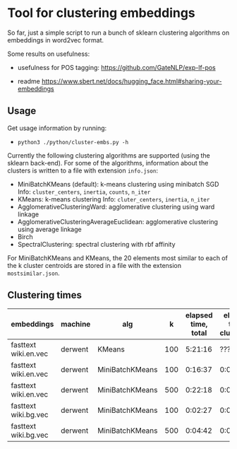 # Tool for clustering embeddings

So far, just a simple script to run a bunch of sklearn clustering algorithms
on embeddings in word2vec format.

Some results on usefulness:
* usefulness for POS tagging: https://github.com/GateNLP/exp-lf-pos

* readme https://www.sbert.net/docs/hugging_face.html#sharing-your-embeddings

## Usage

Get usage information by running:
* `python3 ./python/cluster-embs.py -h`

Currently the following clustering algorithms are supported (using the sklearn back-end). For 
some of the algorithms, information about the clusters is written to a file with extension `info.json`:
* MiniBatchKMeans (default): k-means clustering using minibatch SGD
  Info: `cluster_centers`, `inertia`, `counts`, `n_iter`
* KMeans: k-means clustering
  Info: `cluter_centers`, `inertia`, `n_iter`
* AgglomerativeClusteringWard: agglomerative clustering using ward linkage
* AgglomerativeClusteringAverageEuclidean: agglomerative clustering using average linkage 
* Birch
* SpectralClustering: spectral clustering with rbf affinity 

For MiniBatchKMeans and KMeans, the 20 elements most similar to each of the k cluster centroids 
are stored in a file with the extension `mostsimilar.json`.

## Clustering times

| embeddings | machine | alg | k | elapsed time, total | elapsed time, clustering | 
|------------|---------|-----|---|-------------|----|
| fasttext wiki.en.vec | derwent | KMeans | 100 | 5:21:16 | ??? |
| fasttext wiki.en.vec | derwent | MiniBatchKMeans | 100 |  0:16:37 | 0:00:38 |
| fasttext wiki.en.vec | derwent | MiniBatchKMeans | 500 |  0:22:18 | 0:02:22 |
| fasttext wiki.bg.vec | derwent | MiniBatchKMeans | 100 |  0:02:27 | 0:00:13 | 
| fasttext wiki.bg.vec | derwent | MiniBatchKMeans | 500 |  0:04:42 | 0:01:18 |  

